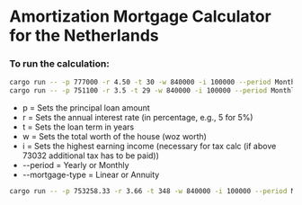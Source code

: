 # Amortization Mortgage Calculator for the Netherlands

### To run the calculation:

```bash
cargo run -- -p 777000 -r 4.50 -t 30 -w 840000 -i 100000 --period Monthly --mortgage-type Linear
cargo run -- -p 751100 -r 3.5 -t 29 -w 840000 -i 100000 --period Monthly --mortgage-type Linear
```



- p = Sets the principal loan amount
- r = Sets the annual interest rate (in percentage, e.g., 5 for 5%)
- t = Sets the loan term in years
- w = Sets the total worth of the house (woz worth)
- i = Sets the highest earning income (necessary for tax calc (if above 73032 additional tax has to be paid))
- --period = Yearly or Monthly
- --mortgage-type = Linear or Annuity

```bash
cargo run -- -p 753258.33 -r 3.66 -t 348 -w 840000 -i 100000 --period Monthly --mortgage-type Annuity
```
